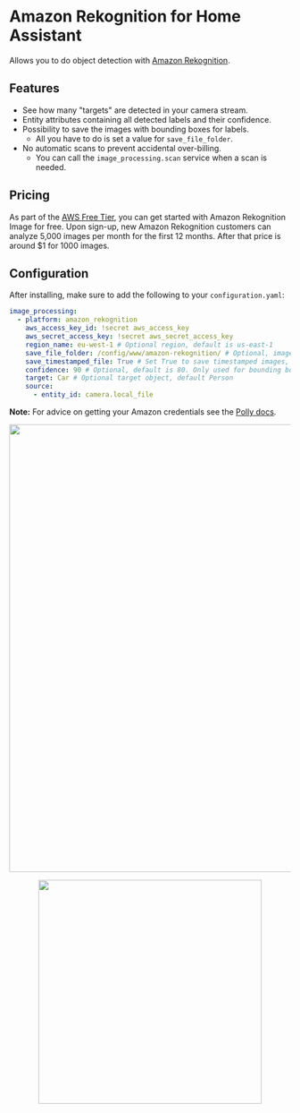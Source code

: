 # Amazon Rekognition for Home Assistant
Allows you to do object detection with [Amazon Rekognition](https://aws.amazon.com/rekognition/). 

## Features 
- See how many "targets" are detected in your camera stream.
- Entity attributes containing all detected labels and their confidence.
- Possibility to save the images with bounding boxes for labels.
  - All you have to do is set a value for `save_file_folder`.
- No automatic scans to prevent accidental over-billing.
  - You can call the `image_processing.scan` service when a scan is needed.

## Pricing
As part of the [AWS Free Tier](https://aws.amazon.com/rekognition/pricing/), you can get started with Amazon Rekognition Image for free. Upon sign-up, new Amazon Rekognition customers can analyze 5,000 images per month for the first 12 months. After that price is around $1 for 1000 images.

## Configuration

After installing, make sure to add the following to your `configuration.yaml`:
```yaml
image_processing:
  - platform: amazon_rekognition
    aws_access_key_id: !secret aws_access_key
    aws_secret_access_key: !secret aws_secret_access_key
    region_name: eu-west-1 # Optional region, default is us-east-1
    save_file_folder: /config/www/amazon-rekognition/ # Optional, image storage location
    save_timestamped_file: True # Set True to save timestamped images, default False
    confidence: 90 # Optional, default is 80. Only used for bounding boxes atm
    target: Car # Optional target object, default Person
    source:
      - entity_id: camera.local_file
```

**Note:** For advice on getting your Amazon credentials see the [Polly docs](https://www.home-assistant.io/components/tts.amazon_polly/).

<p align="center">
<img src="https://github.com/robmarkcole/HASS-amazon-rekognition/blob/master/development/usage.png" width="800">
</p>

<p align="center">
<img src="https://github.com/robmarkcole/HASS-amazon-rekognition/blob/master/development/card.png" width="400">
</p>

